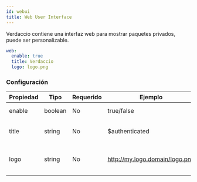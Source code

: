 ```yaml
---
id: webui
title: Web User Interface
---
```

Verdaccio contiene una interfaz web para mostrar paquetes privados, puede ser personalizable.

```yaml
web:
  enable: true
  title: Verdaccio
  logo: logo.png
```

### Configuración

| Propiedad | Tipo    | Requerido | Ejemplo                        | Soporte | Descripcion                          |
| --------- | ------- | --------- | ------------------------------ | ------- | ------------------------------------ |
| enable    | boolean | No        | true/false                     | all     | habilita la interfaz web             |
| title     | string  | No        | $authenticated                 | all     | El título de la interfaz web         |
| logo      | string  | No        | http://my.logo.domain/logo.png | all     | el URI donde el logo esta localizado |